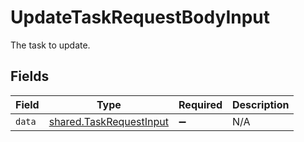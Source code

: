 # UpdateTaskRequestBodyInput

The task to update.


## Fields

| Field                                                              | Type                                                               | Required                                                           | Description                                                        |
| ------------------------------------------------------------------ | ------------------------------------------------------------------ | ------------------------------------------------------------------ | ------------------------------------------------------------------ |
| `data`                                                             | [shared.TaskRequestInput](../../models/shared/taskrequestinput.md) | :heavy_minus_sign:                                                 | N/A                                                                |